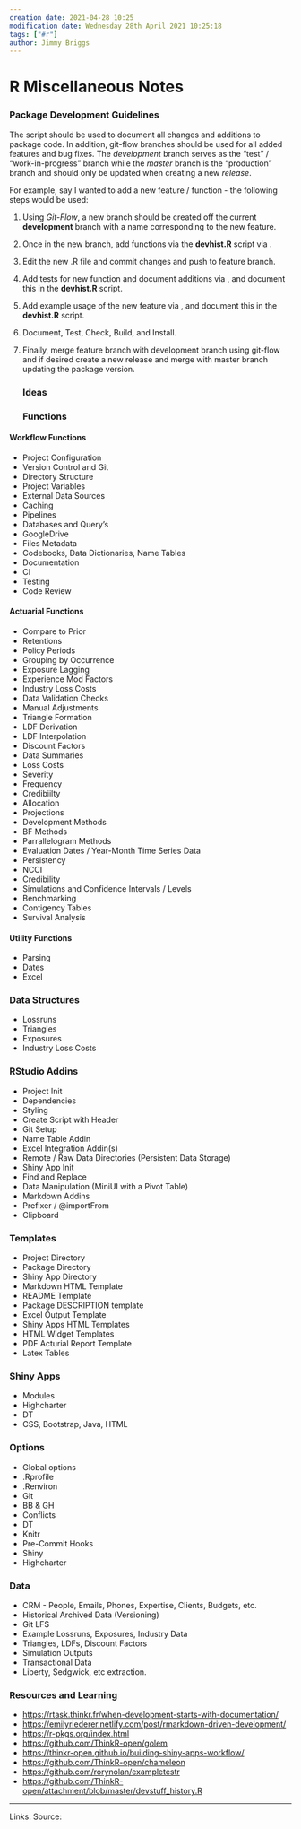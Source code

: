 ```yaml
---
creation date: 2021-04-28 10:25
modification date: Wednesday 28th April 2021 10:25:18
tags: ["#r"]
author: Jimmy Briggs
---
```


# R Miscellaneous Notes

### Package Development Guidelines

The  script should be used to document all changes and additions to
package code. In addition, git-flow branches should be used for all
added features and bug fixes. The *development* branch serves as the
“test” / “work-in-progress” branch while the *master* branch is the
“production” branch and should only be updated when creating a new
*release*.

For example, say I wanted to add a new feature / function - the
following steps would be used:

1.  Using *Git-Flow*, a new branch should be created off the current
    **development** branch with a name corresponding to the new feature.
2.  Once in the new branch, add functions via the **devhist.R** script
    via .
3.  Edit the new .R file and commit changes and push to feature branch.
4.  Add tests for new function and document additions via , and document
    this in the **devhist.R** script.
5.  Add example usage of the new feature via , and document this in the
    **devhist.R** script.
6.  Document, Test, Check, Build, and Install.
7.  Finally, merge feature branch with development branch using git-flow
    and if desired create a new release and merge with master branch
    updating the package version.
	
	### Ideas
	
	### Functions

#### Workflow Functions

  - Project Configuration
  - Version Control and Git
  - Directory Structure
  - Project Variables
  - External Data Sources
  - Caching
  - Pipelines
  - Databases and Query’s
  - GoogleDrive
  - Files Metadata
  - Codebooks, Data Dictionaries, Name Tables
  - Documentation
  - CI
  - Testing
  - Code Review

#### Actuarial Functions

  - Compare to Prior
  - Retentions
  - Policy Periods
  - Grouping by Occurrence
  - Exposure Lagging
  - Experience Mod Factors
  - Industry Loss Costs
  - Data Validation Checks
  - Manual Adjustments
  - Triangle Formation
  - LDF Derivation
  - LDF Interpolation
  - Discount Factors
  - Data Summaries
  - Loss Costs
  - Severity
  - Frequency
  - Credibiilty
  - Allocation
  - Projections
  - Development Methods
  - BF Methods
  - Parrallelogram Methods
  - Evaluation Dates / Year-Month Time Series Data
  - Persistency
  - NCCI
  - Credibility
  - Simulations and Confidence Intervals / Levels
  - Benchmarking
  - Contigency Tables
  - Survival Analysis

#### Utility Functions

  - Parsing
  - Dates
  - Excel

### Data Structures

  - Lossruns
  - Triangles
  - Exposures
  - Industry Loss Costs

### RStudio Addins

  - Project Init
  - Dependencies
  - Styling
  - Create Script with Header
  - Git Setup
  - Name Table Addin
  - Excel Integration Addin(s)
  - Remote / Raw Data Directories (Persistent Data Storage)
  - Shiny App Init
  - Find and Replace
  - Data Manipulation (MiniUI with a Pivot Table)
  - Markdown Addins
  - Prefixer / @importFrom
  - Clipboard

### Templates

  - Project Directory
  - Package Directory
  - Shiny App Directory
  - Markdown HTML Template
  - README Template
  - Package DESCRIPTION template
  - Excel Output Template
  - Shiny Apps HTML Templates
  - HTML Widget Templates
  - PDF Acturial Report Template
  - Latex Tables

### Shiny Apps

  - Modules
  - Highcharter
  - DT
  - CSS, Bootstrap, Java, HTML

### Options

  - Global options
  - .Rprofile
  - .Renviron
  - Git
  - BB & GH
  - Conflicts
  - DT
  - Knitr
  - Pre-Commit Hooks
  - Shiny
  - Highcharter

### Data

  - CRM - People, Emails, Phones, Expertise, Clients, Budgets, etc.
  - Historical Archived Data (Versioning)
  - Git LFS
  - Example Lossruns, Exposures, Industry Data
  - Triangles, LDFs, Discount Factors
  - Simulation Outputs
  - Transactional Data
  - Liberty, Sedgwick, etc extraction.

### Resources and Learning

  - <https://rtask.thinkr.fr/when-development-starts-with-documentation/>
  - <https://emilyriederer.netlify.com/post/rmarkdown-driven-development/>
  - <https://r-pkgs.org/index.html>
  - <https://github.com/ThinkR-open/golem>
  - <https://thinkr-open.github.io/building-shiny-apps-workflow/>
  - <https://github.com/ThinkR-open/chameleon>
  - <https://github.com/rorynolan/exampletestr>
  - <https://github.com/ThinkR-open/attachment/blob/master/devstuff_history.R>

***
Links: 
Source:

